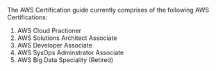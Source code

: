 The AWS Certification guide currently comprises of the following AWS Certifications:

1. AWS Cloud Practioner
2. AWS Solutions Architect Associate
3. AWS Developer Associate
4. AWS SysOps Adminstrator Associate
5. AWS Big Data Speciality (Retired)

